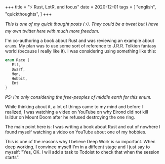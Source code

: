 +++
title = "⚡ Rust, LotR, and focus"
date = 2020-12-01
tags = [
    "english",
    "quickthoughts",
]
+++

_This is one of my quick thought posts (⚡). They could be a tweet but I have my
own twitter here with much more freedom._

I'm co-authoring a book about Rust and was reviewing an example about `enum`s.
My plan was to use some sort of reference to J.R.R. Tolkien fantasy world
(because I really like it). I was considering using something like this:

```rust
enum Race {
   Elf,
   Dwarf,
   Men,
   Hobbit,
   Ent
}
```

_PS: I'm only considering the free-peoples of middle earth for this enum._

While thinking about it, a lot of things came to my mind and before I realized,
I was watching a video on YouTube on why Elrond did not kill Isildur on Mount
Doom after he refused destroying the one ring.

The main point here is: I was writing a book about Rust and out of nowhere I
found myself watching a video on YouTube about one of my hobbies.

This is one of the reasons why I believe Deep Work is so important. When deep
working, I convince myself I'm in a diffeent stage and I just say to myself:
"Yes, OK. I will add a task to Todoist to check that when the session starts".
